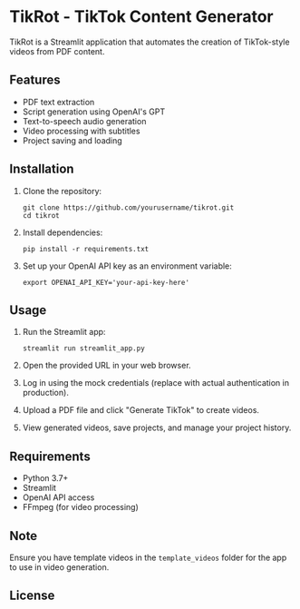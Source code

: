 # TikRot - TikTok Content Generator

TikRot is a Streamlit application that automates the creation of TikTok-style videos from PDF content.

## Features

- PDF text extraction
- Script generation using OpenAI's GPT
- Text-to-speech audio generation
- Video processing with subtitles
- Project saving and loading

## Installation

1. Clone the repository:
   ```
   git clone https://github.com/yourusername/tikrot.git
   cd tikrot
   ```

2. Install dependencies:
   ```
   pip install -r requirements.txt
   ```

3. Set up your OpenAI API key as an environment variable:
   ```
   export OPENAI_API_KEY='your-api-key-here'
   ```

## Usage

1. Run the Streamlit app:
   ```
   streamlit run streamlit_app.py
   ```

2. Open the provided URL in your web browser.

3. Log in using the mock credentials (replace with actual authentication in production).

4. Upload a PDF file and click "Generate TikTok" to create videos.

5. View generated videos, save projects, and manage your project history.

## Requirements

- Python 3.7+
- Streamlit
- OpenAI API access
- FFmpeg (for video processing)

## Note

Ensure you have template videos in the `template_videos` folder for the app to use in video generation.

## License


